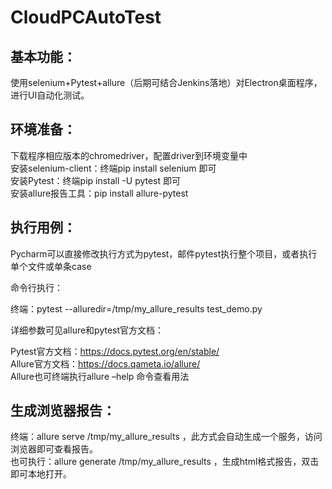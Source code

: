 # CloudPCAutoTest

## 基本功能： 

使用selenium+Pytest+allure（后期可结合Jenkins落地）对Electron桌面程序，进行UI自动化测试。 


## 环境准备： 

下载程序相应版本的chromedriver，配置driver到环境变量中  
安装selenium-client：终端pip install selenium 即可  
安装Pytest：终端pip install -U pytest 即可  
安装allure报告工具：pip install allure-pytest  

## 执行用例： 

Pycharm可以直接修改执行方式为pytest，邮件pytest执行整个项目，或者执行单个文件或单条case 

命令行执行： 

终端：pytest --alluredir=/tmp/my_allure_results test_demo.py 


详细参数可见allure和pytest官方文档： 

Pytest官方文档：https://docs.pytest.org/en/stable/  
Allure官方文档：https://docs.qameta.io/allure/   
Allure也可终端执行allure –help 命令查看用法  


## 生成浏览器报告：

终端：allure serve /tmp/my_allure_results ，此方式会自动生成一个服务，访问浏览器即可查看报告。   
也可执行：allure generate /tmp/my_allure_results ，生成html格式报告，双击即可本地打开。  

